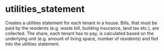 # utilities_statement
Creates a utilities statement for each tenant in a house.
Bills, that must be paid by the residents (e.g. waste bill, building insurance, land tax etc.), are collected.
The share, each tenant has to pay, is calculated based on the underlying unit (e.g. amount of living space, number of residents) and fed into the utilities statement.
